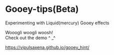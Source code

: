 Gooey-tips(Beta)
=====

Experimenting with Liquid(mercury) Gooey effects  

Wooogli woogli woosh!  
Check out the demo ^ _^  

https://vipulsaxena.github.io/gooey_hint/